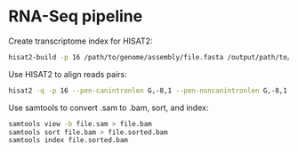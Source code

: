 # RNA-Seq pipeline

Create transcriptome index for HISAT2:

```bash
hisat2-build -p 16 /path/to/genome/assembly/file.fasta /output/path/to/index/file
```

Use HISAT2 to align reads pairs:

```bash
hisat2 -q -p 16 --pen-canintronlen G,-8,1 --pen-noncanintronlen G,-8,1 --no-mixed --no-discordant --dta -x path/to/index/file -1 /path/to/first/readpair/file.fq -2 /path/to/second/readpair/file.fq -S output.sam
```

Use samtools to convert .sam to .bam, sort, and index:

```bash
samtools view -b file.sam > file.bam
samtools sort file.bam > file.sorted.bam
samtools index file.sorted.bam
```

